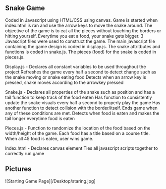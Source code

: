 <h2> Snake Game </h2>

Coded in Javascript using HTML/CSS using canvas. Game is started when index.html is ran and use the arrow keys to move the snake around. The objective of the game is to eat all the pieces without touching the borders or hitting yourself. Everytime you eat a food, your snake gets bigger. 3 Javascript files were used to construct the game. The main javascript file containing the game design is coded in display.js. The snake attritbutes and functions is coded in snake.js. The pieces (food) for the snake is coded in pieces.js. 

Display.js - 
  Declares all constant variables to be used throughout the project
  Refreshes the game every half a second to detect change such as the snake moving or snake eating food
  Detects when an arrow key is pressed, snake moves according to the arrowkey pressed
  
Snake.js - 
  Declares all properties of the snake such as position and has a tail function to keep track of the food eaten
  Has function to consistently update the snake visuals every half a second to properly play the game
  Has another function to detect collision with the border/itself. Ends game when any of these conditions are met.
  Detects when food is eaten and makes the tail longer everytime food is eaten

Pieces.js - 
  Function to randomize the location of the food based on the width/height of the game.
  Each food has a title based on a course title. When all 45 food is eaten, user wins game.

Index.html - 
  Declares canvas element
  Ties all javascript scripts together to correctly run game
  
<h2> Pictures </h2>
![Starting Game Page][/Desktop/staring.jpg]

